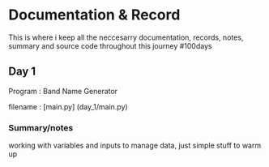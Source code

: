 # Documentation & Record

This is where i keep all the neccesarry documentation, records, notes, summary and source code throughout this journey #100days
## Day 1

Program : Band Name Generator 

filename : [main.py] (day_1/main.py)

### Summary/notes

working with variables and inputs to manage data, just simple stuff to warm up



